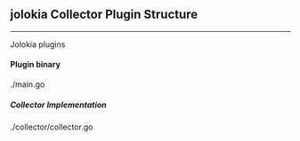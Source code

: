 
## jolokia Collector Plugin Structure
---
Jolokia plugins  

#### Plugin binary

./main.go

##### Collector Implementation

./collector/collector.go
